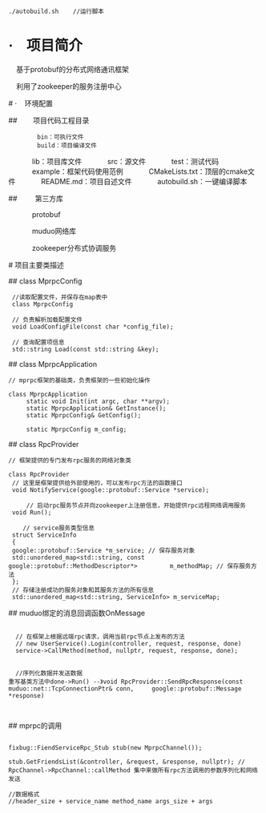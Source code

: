 ```
./autobuild.sh    //运行脚本
```

# ·    项目简介

    基于protobuf的分布式网络通讯框架

    利用了zookeeper的服务注册中心

# ·    环境配置

##        项目代码工程目录

            bin：可执行文件
            build：项目编译文件
            lib：项目库文件
            src：源文件
            test：测试代码
            example：框架代码使用范例
            CMakeLists.txt：顶层的cmake文件
            README.md：项目自述文件
            autobuild.sh：一键编译脚本

##         第三方库

            protobuf        

            muduo网络库

            zookeeper分布式协调服务

# 项目主要类描述

## class MprpcConfig

```
 //读取配置文件，并保存在map表中
 class MprpcConfig
 
 // 负责解析加载配置文件
 void LoadConfigFile(const char *config_file);
 
 // 查询配置项信息
 std::string Load(const std::string &key);
```

## class MprpcApplication

```
// mprpc框架的基础类，负责框架的一些初始化操作

class MprpcApplication
     static void Init(int argc, char **argv);
     static MprpcApplication& GetInstance();
     static MprpcConfig& GetConfig();

     static MprpcConfig m_config;
```

## class RpcProvider

```
// 框架提供的专门发布rpc服务的网络对象类

class RpcProvider
 // 这里是框架提供给外部使用的，可以发布rpc方法的函数接口
 void NotifyService(google::protobuf::Service *service);

     // 启动rpc服务节点并向zookeeper上注册信息，开始提供rpc远程网络调用服务
 void Run();

    // service服务类型信息
 struct ServiceInfo
 {
 google::protobuf::Service *m_service; // 保存服务对象
 std::unordered_map<std::string, const google::protobuf::MethodDescriptor*>         m_methodMap; // 保存服务方法
 };
 // 存储注册成功的服务对象和其服务方法的所有信息
 std::unordered_map<std::string, ServiceInfo> m_serviceMap;
```

## muduo绑定的消息回调函数OnMessage

```

  // 在框架上根据远端rpc请求，调用当前rpc节点上发布的方法
  // new UserService().Login(controller, request, response, done)
  service->CallMethod(method, nullptr, request, response, done);


  //序列化数据并发送数据
重写基类方法中done->Run() --》void RpcProvider::SendRpcResponse(const muduo::net::TcpConnectionPtr& conn,     google::protobuf::Message *response)

    
```

## mprpc的调用

```

fixbug::FiendServiceRpc_Stub stub(new MprpcChannel());

stub.GetFriendsList(&controller, &request, &response, nullptr); // RpcChannel->RpcChannel::callMethod 集中来做所有rpc方法调用的参数序列化和网络发送

//数据格式
//header_size + service_name method_name args_size + args

```

